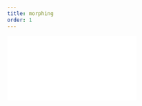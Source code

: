```yaml
---
title: morphing
order: 1
---
```


<embed src="@/docs/options/plots/animation/morphing.zh.md"></embed>
